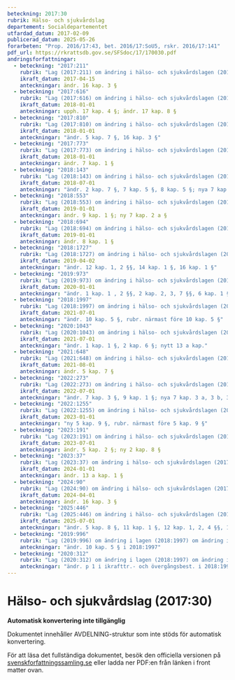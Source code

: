 ```yaml
---
beteckning: 2017:30
rubrik: Hälso- och sjukvårdslag
departement: Socialdepartementet
utfardad_datum: 2017-02-09
publicerad_datum: 2025-05-26
forarbeten: "Prop. 2016/17:43, bet. 2016/17:SoU5, rskr. 2016/17:141"
pdf_url: https://rkrattsdb.gov.se/SFSdoc/17/170030.pdf
andringsforfattningar:
  - beteckning: "2017:211"
    rubrik: "Lag (2017:211) om ändring i hälso- och sjukvårdslagen (2017:30)"
    ikraft_datum: 2017-04-15
    anteckningar: ändr. 16 kap. 3 §
  - beteckning: "2017:616"
    rubrik: "Lag (2017:616) om ändring i hälso- och sjukvårdslagen (2017:30)"
    ikraft_datum: 2018-01-01
    anteckningar: upph. 17 kap. 4 §; ändr. 17 kap. 8 §
  - beteckning: "2017:810"
    rubrik: "Lag (2017:810) om ändring i hälso- och sjukvårdslagen (2017:30)"
    ikraft_datum: 2018-01-01
    anteckningar: "ändr. 5 kap. 7 §, 16 kap. 3 §"
  - beteckning: "2017:773"
    rubrik: "Lag (2017:773) om ändring i hälso- och sjukvårdslagen (2017:30)"
    ikraft_datum: 2018-01-01
    anteckningar: ändr. 7 kap. 1 §
  - beteckning: "2018:143"
    rubrik: "Lag (2018:143) om ändring i hälso- och sjukvårdslagen (2017:30)"
    ikraft_datum: 2018-07-01
    anteckningar: "ändr. 2 kap. 7 §, 7 kap. 5 §, 8 kap. 5 §; nya 7 kap. 5 a, 5 b §§"
  - beteckning: "2018:553"
    rubrik: "Lag (2018:553) om ändring i hälso- och sjukvårdslagen (2017:30)"
    ikraft_datum: 2019-01-01
    anteckningar: ändr. 9 kap. 1 §; ny 7 kap. 2 a §
  - beteckning: "2018:694"
    rubrik: "Lag (2018:694) om ändring i hälso- och sjukvårdslagen (2017:30)"
    ikraft_datum: 2019-01-01
    anteckningar: ändr. 8 kap. 1 §
  - beteckning: "2018:1727"
    rubrik: "Lag (2018:1727) om ändring i hälso- och sjukvårdslagen (2017:30)"
    ikraft_datum: 2019-04-02
    anteckningar: "ändr. 12 kap. 1, 2 §§, 14 kap. 1 §, 16 kap. 1 §"
  - beteckning: "2019:973"
    rubrik: "Lag (2019:973) om ändring i hälso- och sjukvårdslagen (2017:30)"
    ikraft_datum: 2020-01-01
    anteckningar: "ändr. 1 kap. 1 , 2 §§, 2 kap. 2, 3, 7 §§, 6 kap. 1 §, 7 kap. 1, 2, 2 a, 3, 5 a, 6, 7, 8, 9 §§, 8 kap. 1, 2, 3, 4, 5, 6, 7, 8, 9 §§, 9 kap. 1, 2, 3, 4 §§, 10 kap. 1, 2, 3, 4, 5 §§, 11 kap. 4 §, 12 kap. 4 §, 14 kap. 1, 2, 3 §§, 15 kap. 1 §, 16 kap. 1, 2, 3, 4 §§, 17 kap. 1, 2, 6 §§, 18 kap. 2, 3 §§, rubr. 14 kap., rubr. närmast efter 6 kap. 2 §, rubr. närmast före 17 kap. 6 §"
  - beteckning: "2018:1997"
    rubrik: "Lag (2018:1997) om ändring i hälso- och sjukvårdslagen (2017:30)"
    ikraft_datum: 2021-07-01
    anteckningar: "ändr. 10 kap. 5 §, rubr. närmast före 10 kap. 5 §"
  - beteckning: "2020:1043"
    rubrik: "Lag (2020:1043) om ändring i hälso- och sjukvårdslagen (2017:30)"
    ikraft_datum: 2021-07-01
    anteckningar: "ändr. 1 kap. 1 §, 2 kap. 6 §; nytt 13 a kap."
  - beteckning: "2021:648"
    rubrik: "Lag (2021:648) om ändring i hälso- och sjukvårdslagen (2017:30)"
    ikraft_datum: 2021-08-01
    anteckningar: ändr. 5 kap. 7 §
  - beteckning: "2022:273"
    rubrik: "Lag (2022:273) om ändring i hälso- och sjukvårdslagen (2017:30)"
    ikraft_datum: 2022-07-01
    anteckningar: "ändr. 7 kap. 3 §, 9 kap. 1 §; nya 7 kap. 3 a, 3 b, 3 c §§"
  - beteckning: "2022:1255"
    rubrik: "Lag (2022:1255) om ändring i hälso- och sjukvårdslagen (2017:30)"
    ikraft_datum: 2023-01-01
    anteckningar: "ny 5 kap. 9 §, rubr. närmast före 5 kap. 9 §"
  - beteckning: "2023:191"
    rubrik: "Lag (2023:191) om ändring i hälso- och sjukvårdslagen (2017:30)"
    ikraft_datum: 2023-07-01
    anteckningar: ändr. 5 kap. 2 §; ny 2 kap. 8 §
  - beteckning: "2023:37"
    rubrik: "Lag (2023:37) om ändring i hälso- och sjukvårdslagen (2017:30)"
    ikraft_datum: 2024-01-01
    anteckningar: ändr. 13 a kap. 1 §
  - beteckning: "2024:90"
    rubrik: "Lag (2024:90) om ändring i hälso- och sjukvårdslagen (2017:30)"
    ikraft_datum: 2024-04-01
    anteckningar: ändr. 16 kap. 3 §
  - beteckning: "2025:446"
    rubrik: "Lag (2025:446) om ändring i hälso- och sjukvårdslagen (2017:30)"
    ikraft_datum: 2025-07-01
    anteckningar: "ändr. 5 kap. 8 §, 11 kap. 1 §, 12 kap. 1, 2, 4 §§, 14 kap. 1 §, 16 kap. 1 §, 17 kap. 8 §"
  - beteckning: "2019:996"
    rubrik: "Lag (2019:996) om ändring i lagen (2018:1997) om ändring i hälso- och sjukvårdslagen (2017:30)"
    anteckningar: "ändr. 10 kap. 5 § i 2018:1997"
  - beteckning: "2020:312"
    rubrik: "Lag (2020:312) om ändring i lagen (2018:1997) om ändring i hälso- och sjukvårdslagen (2017:30)"
    anteckningar: "ändr. p 1 i ikrafttr.- och övergångsbest. i 2018:1997"
---
```


# Hälso- och sjukvårdslag (2017:30)

**Automatisk konvertering inte tillgänglig**

Dokumentet innehåller AVDELNING-struktur som inte stöds för automatisk konvertering.

För att läsa det fullständiga dokumentet, besök den officiella versionen på [svenskforfattningssamling.se](https://svenskforfattningssamling.se/) eller ladda ner PDF:en från länken i front matter ovan.
